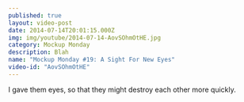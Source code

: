 ```yaml
---
published: true
layout: video-post
date: 2014-07-14T20:01:15.000Z
img: img/youtube/2014-07-14-AovSOhmOtHE.jpg
category: Mockup Monday
description: Blah
name: "Mockup Monday #19: A Sight For New Eyes"
video-id: "AovSOhmOtHE"
---
```

I gave them eyes, so that they might destroy each other more quickly.
